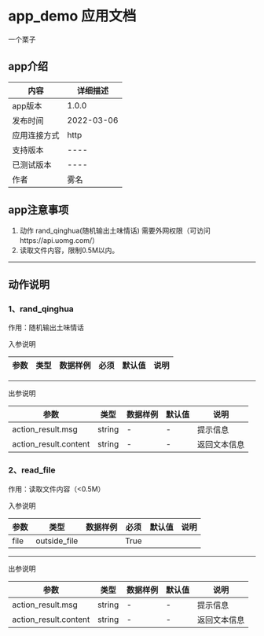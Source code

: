 # app_demo 应用文档
一个栗子
## app介绍
| 内容         | 详细描述       |
| ------------ |------------|
| app版本      | 1.0.0      |
| 发布时间     | 2022-03-06 |
| 应用连接方式 | http   |
| 支持版本     | ----       |
| 已测试版本   | ----       |
| 作者         | 雾名        |

## app注意事项

1. 动作 rand_qinghua(随机输出土味情话) 需要外网权限（可访问https://api.uomg.com/）
2. 读取文件内容，限制0.5M以内。

---
## 动作说明
### 1、rand_qinghua

作用：随机输出土味情话

入参说明

| 参数 | 类型     | 数据样例 | 必须  | 默认值 | 说明   |
|--|--------|------|-----|-----|:----:|


---

出参说明

| 参数                 | 类型     | 数据样例 | 默认值 | 说明        |
|--------------------|--------|------|-----|-----------|
| action_result.msg  | string    | -    | -   | 提示信息	        |
| action_result.content | string | -    | -   | 返回文本信息 |

### 2、read_file

作用：读取文件内容（<0.5M）

入参说明

| 参数 | 类型     | 数据样例 | 必须  | 默认值 | 说明   |
|--|--------|------|-----|-----|:----:|
| file |  outside_file  |  | True |  |    |

---

出参说明

| 参数                 | 类型     | 数据样例 | 默认值 | 说明        |
|--------------------|--------|------|-----|-----------|
| action_result.msg  | string    | -    | -   | 提示信息       |
| action_result.content | string | -    | -   | 返回文本信息 |


